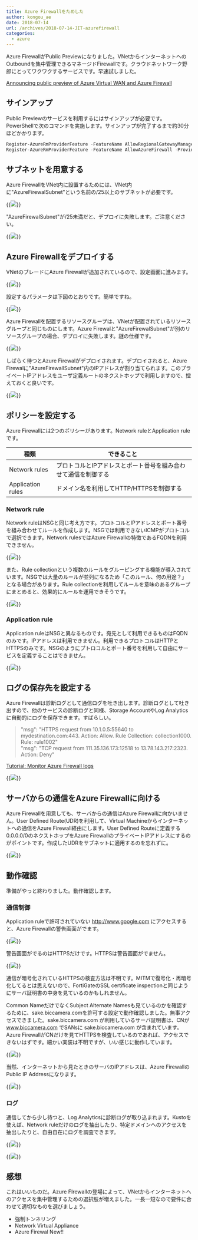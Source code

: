 ```yaml
---
title: Azure Firewallをためした
author: kongou_ae
date: 2018-07-14
url: /archives/2018-07-14-JIT-azurefirewall
categories:
  - azure
---
```


Azure FirewallがPublic Previewになりました。VNetからインターネットへのOutboundを集中管理できるマネージドFirewallです。クラウドネットワーク野郎にとってワクワクするサービスです。早速試しました。

[Announcing public preview of Azure Virtual WAN and Azure Firewall](https://azure.microsoft.com/en-us/blog/announcing-public-preview-of-azure-virtual-wan-and-azure-firewall/)

## サインアップ

Public Previewのサービスを利用するにはサインアップが必要です。PowerShellで次のコマンドを実施します。サインアップが完了するまで約30分ほどかかります。

```Powershell
Register-AzureRmProviderFeature -FeatureName AllowRegionalGatewayManagerForSecureGateway -ProviderNamespace Microsoft.Network
Register-AzureRmProviderFeature -FeatureName AllowAzureFirewall -ProviderNamespace Microsoft.Network
```

## サブネットを用意する

Azure FirewallをVNet内に設置するためには、VNet内に"AzureFirewalSubnet"という名前の/25以上のサブネットが必要です。

{{<img src="./../../images/2018-0714-002.png">}}

"AzureFirewalSubnet"が/25未満だと、デプロイに失敗します。ご注意ください。

{{<img src="./../../images/2018-0714-001.png">}}

## Azure Firewallをデプロイする

VNetのブレードにAzure Firewallが追加されているので、設定画面に進みます。

{{<img src="./../../images/2018-0714-003.png">}}

設定するパラメータは下図のとおりです。簡単ですね。

{{<img src="./../../images/2018-0714-004.png">}}

Azure Firewallを配置するリソースグループは、VNetが配置されているリソースグループと同じものにします。Azure Firewalと"AzureFirewalSubnet"が別のリソースグループの場合、デプロイに失敗します。謎の仕様です。

{{<img src="./../../images/2018-0714-005.png">}}

しばらく待つとAzure Firewalがデプロイされます。デプロイされると、Azure Firewalに"AzureFirewallSubnet"内のIPアドレスが割り当てられます。このプライベートIPアドレスをユーザ定義ルートのネクストホップで利用しますので、控えておくと良いです。

{{<img src="./../../images/2018-0714-006.png">}}

## ポリシーを設定する

Azure Firewallには2つのポリシーがあります。Network ruleとApplication ruleです。

|種類|できること|
|---------|----------|
|Network rules|プロトコルとIPアドレスとポート番号を組み合わせて通信を制御する|
|Application rules|ドメイン名を利用してHTTP/HTTPSを制御する|

### Network rule

Network ruleはNSGと同じ考え方です。プロトコルとIPアドレスとポート番号を組み合わせてルールを作成します。NSGでは利用できないICMPがプロトコルで選択できます。Network rulesではAzure Firewallの特徴であるFQDNを利用できません。

{{<img src="./../../images/2018-0714-007.png">}}

また、Rule collectionという複数のルールをグルーピングする機能が導入されています。NSGでは大量のルールが並列になるため「このルール、何の用途？」となる場合があります。Rule collectionを利用してルールを意味のあるグループにまとめると、効果的にルールを運用できそうです。

{{<img src="./../../images/2018-0714-008.png">}}

### Application rule

Application ruleはNSGと異なるものです。宛先として利用できるものはFQDNのみです。IPアドレスは利用できません。利用できるプロトコルはHTTPとHTTPSのみです。NSGのようにプトロコルとポート番号を利用して自由にサービスを定義することはできません。

{{<img src="./../../images/2018-0714-012.png">}}

## ログの保存先を設定する

Azure Firewallは診断ログとして通信ログを吐き出します。診断ログとして吐き出すので、他のサービスの診断ログと同様、Storage AccountやLog Analyticsに自動的にログを保存できます。すばらしい。

> "msg": "HTTPS request from 10.1.0.5:55640 to mydestination.com:443. Action: Allow. Rule Collection: collection1000. Rule: rule1002"  
> "msg": "TCP request from 111.35.136.173:12518 to 13.78.143.217:2323. Action: Deny"  

[Tutorial: Monitor Azure Firewall logs](https://docs.microsoft.com/ja-jp/azure/firewall/tutorial-diagnostics#diagnostic-logs)

{{<img src="./../../images/2018-0714-010.png">}}

## サーバからの通信をAzure Firewallに向ける

Azure Firewallを用意しても、サーバからの通信はAzure Firewallに向かいません。User Defined Route(UDR)を利用して、Virtual Machineからインターネットへの通信をAzure Firewall経由にします。User Defined Routeに定義する0.0.0.0/0のネクストホップをAzure FirewallのプライベートIPアドレスにするのがポイントです。作成したUDRをサブネットに適用するのを忘れずに。

{{<img src="./../../images/2018-0714-011.png">}}

## 動作確認

準備がやっと終わりました。動作確認します。

### 通信制御

Application ruleで許可されていない http://www.google.com にアクセスすると、Azure Firewallの警告画面がでます。

{{<img src="./../../images/2018-0714-013.png">}}

警告画面がでるのはHTTPSだけです。HTTPSは警告画面がでません。

{{<img src="./../../images/2018-0714-014.png">}}

通信が暗号化されているHTTPSの検査方法は不明です。MITMで復号化・再暗号化してるとは思えないので、FortiGateのSSL certificate inspectionと同じようにサーバ証明書の中身を見ているのかもしれません。

Common NameだけでなくSubject Alternate Namesも見ているのかを確認するために、sake.biccamera.comを許可する設定で動作確認しました。無事アクセスできました。sake.biccamera.com が利用しているサーバ証明書は、CNが www.biccamera.com でSANsに sake.biccamera.com が含まれています。Azure FirewallがCNだけを見てHTTPSを検査しているのであれば、アクセスできないはずです。細かい実装は不明ですが、いい感じに動作しています。

{{<img src="./../../images/2018-0714-015.png">}}

当然、インターネットから見たときのサーバのIPアドレスは、Azure FirewallのPublic IP Addressになります。

{{<img src="./../../images/2018-0714-016.png">}}

### ログ

通信してから少し待つと、Log Analyticsに診断ログが取り込まれます。Kustoを使えば、Network ruleだけのログを抽出したり、特定ドメインへのアクセスを抽出したりと、自由自在にログを調査できます。

{{<img src="./../../images/2018-0714-017.png">}}

{{<img src="./../../images/2018-0714-018.png">}}

## 感想

これはいいものだ。Azure FIrewallの登場によって、VNetからインターネットへのアクセスを集中管理するための選択肢が増えました。一長一短なので要件に合わせて適切なものを選びましょう。

- 強制トンネリング
- Network Virtual Appliance
- Azure Firewal New!!
